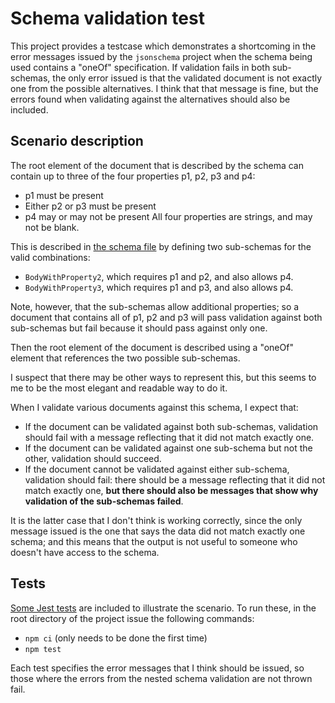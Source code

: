 # Schema validation test

This project provides a testcase which demonstrates a shortcoming in the error messages
issued by the `jsonschema` project when the schema being used contains a "oneOf"
specification. If validation fails in both sub-schemas, the only error issued is that
the validated document is not exactly one from the possible alternatives. I think that
that message is fine, but the errors found when validating against the alternatives should
also be included.

## Scenario description

The root element of the document that is described by the schema can contain up to three of the four
properties p1, p2, p3 and p4:
* p1 must be present
* Either p2 or p3 must be present
* p4 may or may not be present
All four properties are strings, and may not be blank.

This is described in [the schema file](schema.json) by defining two sub-schemas for the valid
combinations:
* `BodyWithProperty2`, which requires p1 and p2, and also allows p4.
* `BodyWithProperty3`, which requires p1 and p3, and also allows p4.

Note, however, that the sub-schemas allow additional properties; so a document that contains all
of p1, p2 and p3 will pass validation against both sub-schemas but fail because it should pass against only one.

Then the root element of the document is described using a "oneOf" element that references the
two possible sub-schemas.

I suspect that there may be other ways to represent this, but this seems to me to be the most
elegant and readable way to do it.

When I validate various documents against this schema, I expect that:
* If the document can be validated against both sub-schemas, validation should fail with a message
reflecting that it did not match exactly one.
* If the document can be validated against one sub-schema but not the other, validation should
succeed.
* If the document cannot be validated against either sub-schema, validation should fail: there
should be a message reflecting that it did not match exactly one, **but there should also be
messages that show why validation of the sub-schemas failed**.

It is the latter case that I don't think is working correctly, since the only message issued is the
one that says the data did not match exactly one schema; and this means that the output is not
useful to someone who doesn't have access to the schema.

## Tests

[Some Jest tests](schema.test.js) are included to illustrate the scenario. 
To run these, in the root directory of the project issue the following commands:
* `npm ci` (only needs to be done the first time)
* `npm test`

Each test specifies the error messages that I think should be issued, so those where the errors
from the nested schema validation are not thrown fail. 
